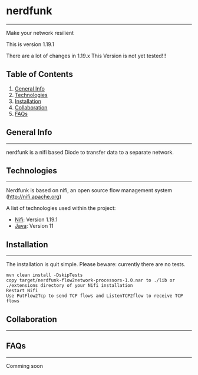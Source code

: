 # nerdfunk
 ***
 Make your network resilient
 
This is version 1.19.1

There are a lot of changes in 1.19.x This Version is not yet tested!!!

## Table of Contents
1. [General Info](#general-info)
2. [Technologies](#technologies)
3. [Installation](#installation)
4. [Collaboration](#collaboration)
5. [FAQs](#faqs)

## General Info
***
nerdfunk is a nifi based Diode to transfer data to a separate network.


## Technologies
***
Nerdfunk is based on nifi, an open source flow management system (http://nifi.apache.org)

A list of technologies used within the project:
* [Nifi](http://nifi.apache.org): Version 1.19.1
* [Java](https://adoptopenjdk.net): Version 11


## Installation
***
The installation is quit simple. Please beware: currently there are no tests.
```
mvn clean install -DskipTests
copy target/nerdfunk-flow2network-processors-1.0.nar to ./lib or ./extensions directory of your Nifi installation
Restart Nifi
Use PutFlow2Tcp to send TCP flows and ListenTCP2flow to receive TCP flows
```

## Collaboration
***

## FAQs
***
Comming soon


